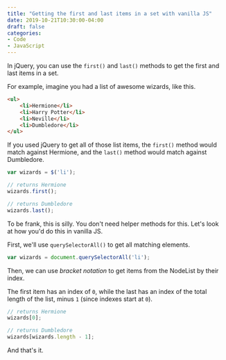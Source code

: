 ```yaml
---
title: "Getting the first and last items in a set with vanilla JS"
date: 2019-10-21T10:30:00-04:00
draft: false
categories:
- Code
- JavaScript
---
```


In jQuery, you can use the `first()` and `last()` methods to get the first and last items in a set.

For example, imagine you had a list of awesome wizards, like this.

```html
<ul>
	<li>Hermione</li>
	<li>Harry Potter</li>
	<li>Neville</li>
	<li>Dumbledore</li>
</ul>
```

If you used jQuery to get all of those list items, the `first()` method would match against Hermione, and the `last()` method would match against Dumbledore.

```js
var wizards = $('li');

// returns Hermione
wizards.first();

// returns Dumbledore
wizards.last();
```

To be frank, this is silly. You don't need helper methods for this. Let's look at how you'd do this in vanilla JS.

First, we'll use `querySelectorAll()` to get all matching elements.

```js
var wizards = document.querySelectorAll('li');
```

Then, we can use *bracket notation* to get items from the NodeList by their index.

The first item has an index of `0`, while the last has an index of the total length of the list, minus `1` (since indexes start at `0`).

```js
// returns Hermione
wizards[0];

// returns Dumbledore
wizards[wizards.length - 1];
```

And that's it.